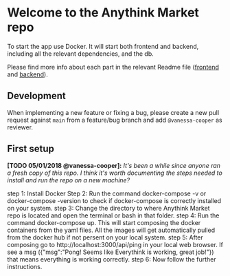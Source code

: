 # Welcome to the Anythink Market repo

To start the app use Docker. It will start both frontend and backend, including all the relevant dependencies, and the db.

Please find more info about each part in the relevant Readme file ([frontend](frontend/readme.md) and [backend](backend/README.md)).

## Development

When implementing a new feature or fixing a bug, please create a new pull request against `main` from a feature/bug branch and add `@vanessa-cooper` as reviewer.

## First setup

**[TODO 05/01/2018 @vanessa-cooper]:** _It's been a while since anyone ran a fresh copy of this repo. I think it's worth documenting the steps needed to install and run the repo on a new machine?_

step 1: Install Docker
Step 2: Run the command docker-compose -v or docker-compose -version to check if docker-compose is correctly installed on your system.
step 3: Change the directory to where Anythink Market repo is located and open the terminal or bash in that folder.
step 4: Run the command docker-compose up. This will start composing the docker containers from the yaml files. All the images will get automatically pulled from the docker hub if not persent on your local system.
step 5: After composing go to http://localhost:3000/api/ping in your local web browser. If see a msg ({"msg":"Pong! Seems like Everythink is working, great job!"}) that means everything is working correctly.
step 6: Now follow the further instructions.